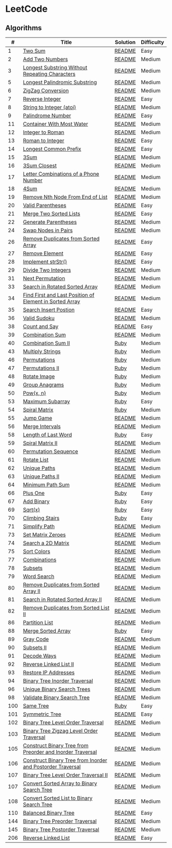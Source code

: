 # LeetCode 
## Algorithms

| # | Title | Solution | Difficulty |
|---| ----- | -------- | ---------- |
|1|[Two Sum](https://leetcode.com/problems/two-sum/description/)|[README](./algorithms/two_sum)|Easy|
|2|[Add Two Numbers](https://leetcode.com/problems/add-two-numbers/description/)|[README](./algorithms/add_two_numbers)|Medium|
|3|[Longest Substring Without Repeating Characters](https://leetcode.com/problems/longest-substring-without-repeating-characters/description/)|[README](./algorithms/longest_substring_without_repeating_characters)|Medium|
|5|[Longest Palindromic Substring](https://leetcode.com/problems/longest-palindromic-substring/description/)|[README](./algorithms/longest_palindromic_substring)|Medium|
|6|[ZigZag Conversion](https://leetcode.com/problems/zigzag-conversion/description/)|[README](./algorithms/zigzag_conversion)|Medium|
|7|[Reverse Integer](https://leetcode.com/problems/reverse-integer/description/)|[README](./algorithms/reverse_integer)|Easy|
|8|[String to Integer (atoi)](https://leetcode.com/problems/string-to-integer-atoi/description/)|[README](./algorithms/string_to_integer_atoi)|Medium|
|9|[Palindrome Number](https://leetcode.com/problems/palindrome-number/description/)|[README](./algorithms/palindrome_number)|Easy|
|11|[Container With Most Water](https://leetcode.com/problems/container-with-most-water/description/)|[README](./algorithms/container_with_most_water)|Medium|
|12|[Integer to Roman](https://leetcode.com/problems/integer-to-roman/description/)|[README](./algorithms/integer_to_roman)|Medium|
|13|[Roman to Integer](https://leetcode.com/problems/roman-to-integer/description/)|[README](./algorithms/roman_to_integer)|Easy|
|14|[Longest Common Prefix](https://leetcode.com/problems/longest-common-prefix/description/)|[README](./algorithms/longest_common_prefix)|Easy|
|15|[3Sum](https://leetcode.com/problems/3sum/description/)|[README](./algorithms/three_sum)|Medium|
|16|[3Sum Closest](https://leetcode.com/problems/3sum-closest/description/)|[README](./algorithms/three_sum_closest)|Medium|
|17|[Letter Combinations of a Phone Number](https://leetcode.com/problems/letter-combinations-of-a-phone-number/description/)|[README](./algorithms/letter_combinations_of_a_phone_number)|Medium|
|18|[4Sum](https://leetcode.com/problems/4sum/description/)|[README](./algorithms/four_sum)|Medium|
|19|[Remove Nth Node From End of List](https://leetcode.com/problems/remove-nth-node-from-end-of-list/description/)|[README](./algorithms/remove_nth_from_end_of_list)|Medium|
|20|[Valid Parentheses](https://leetcode.com/problems/valid-parentheses/description/)|[README](./algorithms/valid_parentheses)|Easy|
|21|[Merge Two Sorted Lists](https://leetcode.com/problems/merge-two-sorted-lists/description/)|[README](./algorithms/merge_two_sorted_lists)|Easy|
|22|[Generate Parentheses](https://leetcode.com/problems/generate-parentheses/description/)|[README](./algorithms/generate_parentheses)|Medium|
|24|[Swap Nodes in Pairs](https://leetcode.com/problems/swap-nodes-in-pairs/description/)|[README](./algorithms/swap_nodes_in_pairs)|Medium|
|26|[Remove Duplicates from Sorted Array](https://leetcode.com/problems/remove-duplicates-from-sorted-array/description/)|[README](./algorithms/remove_duplicates_from_sorted_array)|Easy|
|27|[Remove Element](https://leetcode.com/problems/remove-element/description/)|[README](./algorithms/remove_element)|Easy|
|28|[Implement strStr()](https://leetcode.com/problems/impelement-strstr/description/)|[README](./algorithms/implement_strstr)|Easy|
|29|[Divide Two Integers](https://leetcode.com/problems/divide-tow-integers/description/)|[README](./algorithms/divide_two_integers)|Medium|
|31|[Next Permutation](https://leetcode.com/problems/next-permutation/description/)|[README](./algorithms/next_permutation)|Medium|
|33|[Search in Rotated Sorted Array](https://leetcode.com/problems/search-in-rotated-sorted-array/description/)|[README](./algorithms/search_in_rotated_sorted_array)|Medium|
|34|[Find First and Last Position of Element in Sorted Array](https://leetcode.com/problems/find-first-and-last-position-of-element-in-sorted-array/description/)|[README](./algorithms/find_first_and_last_position_of_element_in_sorted_array)|Medium|
|35|[Search Insert Postion](https://leetcode.com/problems/search-insert-position/description/)|[README](./algorithms/search_insert_position)|Easy|
|36|[Valid Sudoku](https://leetcode.com/problems/valid-sudoku/description/)|[README](./algorithms/valid_sudoku)|Medium|
|38|[Count and Say](https://leetcode.com/problems/count-and-say/description/)|[README](./algorithms/count_and_say)|Easy|
|39|[Combination Sum](https://leetcode.com/problems/combination-sum/description/)|[README](./algorithms/combination_sum)|Medium|
|40|[Combination Sum II](https://leetcode.com/problems/combination-sum-ii/description/)|[Ruby](./algorithms/combination_sum_ii.rb)|Medium|
|43|[Multiply Strings](https://leetcode.com/problems/multiply-strings/description/)|[Ruby](./algorithms/multiply_strings.rb)|Medium|
|46|[Permutations](https://leetcode.com/problems/permutations/description/)|[Ruby](./algorithms/permutations.rb)|Medium|
|47|[Permutations II](https://leetcode.com/problems/permutations-ii/description/)|[Ruby](./algorithms/permutations_ii.rb)|Medium|
|48|[Rotate Image](https://leetcode.com/problems/rotate-image/description/)|[Ruby](./algorithms/rotate_image.rb)|Medium|
|49|[Group Anagrams](https://leetcode.com/problems/group-anagrams/description/)|[Ruby](./algorithms/group_anagrams.rb)|Medium|
|50|[Pow(x, n)](https://leetcode.com/problems/powx-n/description/)|[Ruby](./algorithms/powx_n.rb)|Medium|
|53|[Maximum Subarray](https://leetcode.com/problems/maximum-subarray/description/)|[Ruby](./algorithms/maximum_subarray.rb)|Easy|
|54|[Spiral Matrix](https://leetcode.com/problems/spiral-matrix/description/)|[Ruby](./algorithms/spiral_matrix.rb)|Medium|
|55|[Jump Game](https://leetcode.com/problems/jump-game/description/)|[README](./algorithms/jump_game)|Medium|
|56|[Merge Intervals](https://leetcode.com/problems/merge-intervals/description/)|[README](./algorithms/merge_intervals)|Medium|
|58|[Length of Last Word](https://leetcode.com/problems/length-of-last-word/description/)|[Ruby](./algorithms/length_of_last_word.rb)|Easy|
|59|[Spiral Matrix II](https://leetcode.com/problems/spiral-matrix-ii/description/)|[README](./algorithms/spiral_matrix_ii)|Medium|
|60|[Permutation Sequence](https://leetcode.com/problems/permutation-sequence/description/)|[README](./algorithms/permutation_sequence)|Medium|
|61|[Rotate List](https://leetcode.com/problems/rotate-list/description/)|[README](./algorithms/rotate_list)|Medium|
|62|[Unique Paths](https://leetcode.com/problems/unique-paths/description/)|[README](./algorithms/unique_paths)|Medium|
|63|[Unique Paths II](https://leetcode.com/problems/unique-paths-ii/description/)|[README](./algorithms/unique_paths_ii)|Medium|
|64|[Minimum Path Sum](https://leetcode.com/problems/minimum-path-sum/description/)|[README](./algorithms/minimum_path_sum)|Medium|
|66|[Plus One](https://leetcode.com/problems/plus-one/description/)|[Ruby](./algorithms/plus_one.rb)|Easy|
|67|[Add Binary](https://leetcode.com/problems/add-binary/description/)|[Ruby](./algorithms/add_binary.rb)|Easy|
|69|[Sqrt(x)](https://leetcode.com/problems/sqrtx/description/)|[Ruby](./algorithms/sqrtx.rb)|Easy|
|70|[Climbing Stairs](https://leetcode.com/problems/climbing-stairs/description/)|[Ruby](./algorithms/climbing_stairs.rb)|Easy|
|71|[Simplify Path](https://leetcode.com/problems/simplify-path/description/)|[README](./algorithms/simplify_path)|Medium|
|73|[Set Matrix Zeroes](https://leetcode.com/problems/set-matrix-zeroes/description/)|[README](./algorithms/set_matrix_zeroes)|Medium|
|74|[Search a 2D Matrix](https://leetcode.com/problems/search-a-2d-matrix/description/)|[README](./algorithms/search_a_2d_matrix)|Medium|
|75|[Sort Colors](https://leetcode.com/problems/sort-colors/description/)|[README](./algorithms/sort_colors)|Medium|
|77|[Combinations](https://leetcode.com/problems/combinations/description/)|[README](./algorithms/combinations)|Medium|
|78|[Subsets](https://leetcode.com/problems/subsets/description/)|[README](./algorithms/subsets)|Medium|
|79|[Word Search](https://leetcode.com/problems/word-search/description/)|[README](./algorithms/word_search)|Medium|
|80|[Remove Duplicates from Sorted Array II](https://leetcode.com/problems/remove-duplicates-from-sorted-array-ii/description/)|[README](./algorithms/remove_duplicates_from_sorted_array_ii)|Medium|
|81|[Search in Rotated Sorted Array II](https://leetcode.com/problems/search-in-rotated-sorted-array-ii/description/)|[README](./algorithms/search_in_rotated_sorted_array_ii)|Medium|
|82|[Remove Duplicates from Sorted List II](https://leetcode.com/problems/remove-duplicates-from-sorted-list-ii/description/)|[README](./algorithms/remove_duplicates_from_sorted_list_ii)|Medium|
|86|[Partition List](https://leetcode.com/problems/partition-list/description/)|[README](./algorithms/partition_list)|Medium|
|88|[Merge Sorted Array](https://leetcode.com/problems/merge-sorted-array/description/)|[Ruby](./algorithms/merge_sorted_array.rb)|Easy|
|89|[Gray Code](https://leetcode.com/problems/gray-code/description/)|[README](./algorithms/gray_code)|Medium|
|90|[Subsets II](https://leetcode.com/problems/subsets-ii/description/)|[README](./algorithms/subsets_ii)|Medium|
|91|[Decode Ways](https://leetcode.com/problems/decode-ways/description/)|[README](./algorithms/decode_ways)|Medium|
|92|[Reverse Linked List II](https://leetcode.com/problems/reverse-linked-list-ii/description/)|[README](./algorithms/reverse_linked_list_ii)|Medium|
|93|[Restore IP Addresses](https://leetcode.com/problems/restore-ip-addresses/description/)|[README](./algorithms/restore_ip_addresses)|Medium|
|94|[Binary Tree Inorder Traversal](https://leetcode.com/problems/binary-tree-inorder-traversal/description/)|[README](./algorithms/binary_tree_inorder_traversal)|Medium|
|96|[Unique Binary Search Trees](https://leetcode.com/problems/unique-binary-search-trees/description/)|[README](./algorithms/unique_binary_search_trees)|Medium|
|98|[Validate Binary Search Tree](https://leetcode.com/problems/validate-binary-search-tree/description/)|[README](./algorithms/validate_binary_search_tree)|Medium|
|100|[Same Tree](https://leetcode.com/problems/same-tree/description/)|[Ruby](./algorithms/same_tree.rb)|Easy|
|101|[Symmetric Tree](https://leetcode.com/problems/symmetric-tree/description/)|[README](./algorithms/symmetric_tree)|Easy|
|102|[Binary Tree Level Order Traversal](https://leetcode.com/problems/binary-tree-level-order-traversal/description/)|[README](./algorithms/binary_tree_level_order_traversal)|Medium|
|103|[Binary Tree Zigzag Level Order Traversal](https://leetcode.com/problems/binary-tree-zigzag-level-order-traversal/description/)|[README](./algorithms/binary_tree_zigzag_level_order_traversal)|Medium|
|105|[Construct Binary Tree from Preorder and Inorder Traversal](https://leetcode.com/problems/construct-binary-tree-from-preorder-and-inorder-traversal/description/)|[README](./algorithms/construct_binary_tree_from_preorder_and_inorder_traversal)|Medium|
|106|[Construct Binary Tree from Inorder and Postorder Traversal](https://leetcode.com/problems/construct-binary-tree-from-inorder-and-postorder-traversal/description/)|[README](./algorithms/construct_binary_tree_from_inorder_and_postorder_traversal)|Medium|
|107|[Binary Tree Level Order Traversal II](https://leetcode.com/problems/binary-tree-level-order-traversal-ii/description/)|[README](./algorithms/binary_tree_level_order_traversal_ii)|Medium|
|107|[Convert Sorted Array to Binary Search Tree](https://leetcode.com/problems/convert-sorted-array-to-binary-search-tree/description/)|[README](./algorithms/convert_sorted_array_to_binary_search_tree)|Medium|
|108|[Convert Sorted List to Binary Search Tree](https://leetcode.com/problems/convert-sorted-list-to-binary-search-tree/description/)|[README](./algorithms/convert_sorted_list_to_binary_search_tree)|Medium|
|110|[Balanced Binary Tree](https://leetcode.com/problems/balanced-binary-tree/description/)|[README](./algorithms/balanced_binary_tree)|Easy|
|144|[Binary Tree Preorder Traversal](https://leetcode.com/problems/binary-tree-preorder-traversal/description/)|[README](./algorithms/binary_tree_preorder_traversal)|Medium|
|145|[Binary Tree Postorder Traversal](https://leetcode.com/problems/binary-tree-postorder-traversal/description/)|[README](./algorithms/binary_tree_postorder_traversal)|Medium|
|206|[Reverse Linked List](https://leetcode.com/problems/reverse-linked-list/description/)|[README](./algorithms/reverse_linked_list)|Easy|
